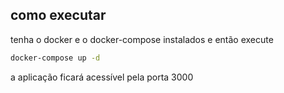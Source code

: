## como executar

tenha o docker e o docker-compose instalados e então execute

```sh
docker-compose up -d
```

a aplicação ficará acessível pela porta 3000